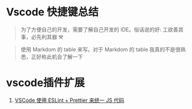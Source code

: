 <!--
 * @Author: DuYa
 * @LastEditors: DuYa
 -->

# Vscode 快捷键总结

> 为了方便自己的开发，需要了解自己开发的 IDE。俗话说的好: 工欲善其事，必先利其器 ⚒

> 使用 Markdom 的 table 来写。对于 Markdom 的 table 我真的不是很熟悉，正好称此机会了解一下

# vscode插件扩展

1. [VSCode 使用 ESLint + Prettier 来统一 JS 代码 ](!https://www.cnblogs.com/xjnotxj/p/10828183.html)
